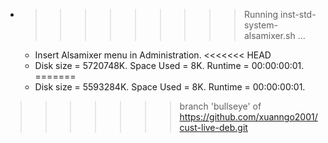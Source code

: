 * >>>>>>>>> Running inst-std-system-alsamixer.sh ...
  * Insert Alsamixer menu in Administration.
<<<<<<< HEAD
  * Disk size = 5720748K. Space Used = 8K. Runtime = 00:00:00:01.
=======
  * Disk size = 5593284K. Space Used = 8K. Runtime = 00:00:00:01.
>>>>>>> branch 'bullseye' of https://github.com/xuanngo2001/cust-live-deb.git
